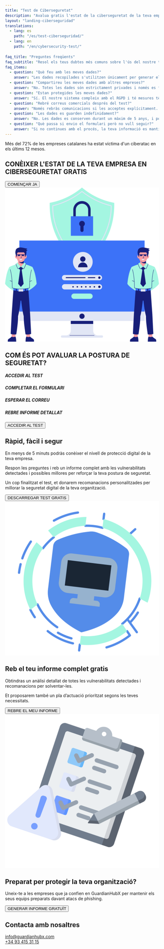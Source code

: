 ```yaml
---
title: "Test de Ciberseguretat"
description: "Avalua gratis l'estat de la ciberseguretat de la teva empresa amb GuardianHubX"
layout: "landing-ciberseguridad"
translations:
  - lang: es
    path: "/es/test-ciberseguridad/"
  - lang: en
    path: "/en/cybersecurity-test/"

faq_title: "Preguntes freqüents"
faq_subtitle: "Resol els teus dubtes més comuns sobre l'ús del nostre test i la protecció de dades."
faq_items:
  - question: "Què feu amb les meves dades?"
    answer: "Les dades recopilades s'utilitzen únicament per generar el teu informe de ciberseguretat. No les compartim amb tercers ni les fem servir per a altres finalitats."
  - question: "Compartireu les meves dades amb altres empreses?"
    answer: "No. Totes les dades són estrictament privades i només es fan servir per oferir-te el servei sol·licitat."
  - question: "Estan protegides les meves dades?"
    answer: "Sí. El nostre sistema compleix amb el RGPD i té mesures tècniques avançades per garantir la seguretat de les teves dades personals."
  - question: "Rebré correus comercials després del test?"
    answer: "Només rebràs comunicacions si les acceptes explícitament. Durant el test no hi ha subscripció automàtica a butlletins informatius."
  - question: "Les dades es guarden indefinidament?"
    answer: "No. Les dades es conserven durant un màxim de 5 anys, i pots sol·licitar-ne l'eliminació en qualsevol moment escrivint a <a href='mailto:info@guardianhubx.com'>info@guardianhubx.com</a>."
  - question: "Què passa si envio el formulari però no vull seguir?"
    answer: "Si no continues amb el procés, la teva informació es mantindrà activa durant 7 dies i després s'eliminarà automàticament."
---
```


<!-- Hero Section -->
<section class="landing-hero-section">
  <div class="container">
    <div class="row align-items-center">
      <div class="col-lg-6 landing-fade-in">
        <p class="landing-hero-subtitle">
          Més del <span class="highlight-circle">72%</span> de les empreses catalanes ha estat víctima d'un ciberatac en els últims 12 mesos.
        </p>
        <h1 class="landing-hero-title">CONÈIXER L'ESTAT DE LA TEVA EMPRESA EN CIBERSEGURETAT GRATIS</h1>
        <button onclick="window.location='https://guardianhubx.com/ca/test'"  class="landing-btn landing-btn-primary">
          COMENÇAR JA <i class="fas fa-arrow-right landing-arrow-soft-green"></i>
        </button>
      </div>
      <div class="col-lg-6 text-center landing-slide-in-right">
        <div class="landing-hero-img-wrapper">
          <img src="/img/test-1.svg" alt="Test de ciberseguretat - Monitor" class="img-fluid">
        </div>
      </div>
    </div>
  </div>
</section>

<!-- Steps Section -->
<section class="landing-steps-section py-5">
  <div class="container text-center">
    <h2 class="landing-cta-title landing-fade-in mb-5">COM ÉS POT AVALUAR LA POSTURA DE SEGURETAT?</h2>
    <div class="d-flex flex-wrap justify-content-center steps-visual-container">
      <div class="step-card landing-fade-in">
        <div class="step-icon-wrapper bg-1"><i class="fas fa-mouse-pointer step-icon"></i></div>
        <h5 class="step-title">ACCEDIR AL TEST</h5>
      </div>
      <div class="step-card landing-fade-in">
        <div class="step-icon-wrapper bg-2"><i class="fa-regular fa-check-square step-icon"></i></div>
        <h5 class="step-title">COMPLETAR EL FORMULARI</h5>
      </div>
      <div class="step-card landing-fade-in">
        <div class="step-icon-wrapper bg-3"><i class="fa-regular fa-clock step-icon"></i></div>
        <h5 class="step-title">ESPERAR EL CORREU</h5>
      </div>
      <div class="step-card landing-fade-in">
        <div class="step-icon-wrapper bg-4"><i class="fa-regular fa-envelope step-icon"></i></div>
        <h5 class="step-title">REBRE INFORME DETALLAT</h5>
      </div>
    </div>
    <button onclick="location.href='https://guardianhubx.com/ca/test'"  class="landing-btn landing-btn-primary mt-5 landing-fade-in">
      ACCEDIR AL TEST <i class="fas fa-arrow-right landing-arrow-soft-green"></i>
    </button>
  </div>
</section>

<!-- Entrenamiento Section -->
<section class="landing-section">
  <div class="container">
    <div class="row align-items-center">
      <div class="col-lg-8 landing-slide-in-left">
        <h2 class="landing-section-title text-start">Ràpid, fàcil i segur</h2>
        <p class="mb-3 landing-text-muted">En menys de 5 minuts podràs conèixer el nivell de protecció digital de la teva empresa.</p>
        <p class="mb-3 landing-text-muted">Respon les preguntes i reb un informe complet amb les vulnerabilitats detectades i possibles millores per reforçar la teva postura de seguretat.</p>
        <p class="mb-4 landing-text-muted">Un cop finalitzat el test, et donarem recomanacions personalitzades per millorar la seguretat digital de la teva organització.</p>
        <button onclick="window.location='https://guardianhubx.com/ca/test'"  class="landing-btn landing-btn-primary">
          DESCARREGAR TEST GRATIS <i class="fas fa-angle-double-right arrow-soft-green"></i>
        </button>
      </div>
      <div class="col-lg-4 text-center landing-slide-in-right">
        <img src="/img/test-2.svg" alt="Checklist digital" class="img-fluid landing-training-img">
      </div>
    </div>
  </div>
</section>

<!-- Resultats Section -->
<section class="landing-section">
  <div class="container">
    <div class="row align-items-center">
      <div class="col-lg-8 landing-slide-in-left order-1 order-md-2">
        <h2 class="landing-section-title text-start">Reb el teu informe complet <span class="green-pastel">gratis</span></h2>
        <p class="mb-3 landing-text-muted">Obtindras un anàlisi detallat de totes les vulnerabilitats detectades i recomanacions per solventar-les.</p>
        <p class="mb-3 landing-text-muted">Et proposarem també un pla d’actuació prioritzat segons les teves necessitats.</p>
        <button onclick="window.location='https://guardianhubx.com/ca/test'"  class="landing-btn landing-btn-primary">
          REBRE EL MEU INFORME <i class="fas fa-angle-double-right arrow-soft-green"></i>
        </button>
      </div>
      <div class="col-lg-4 text-center landing-slide-in-right order-2 order-md-1">
        <img src="/img/test-3.svg" alt="Informe de ciberseguretat" class="img-fluid landing-training-img">
      </div>
    </div>
  </div>
</section>

<!-- CTA Final -->
<section class="landing-cta-section py-5">
  <div class="container text-center">
    <h2 class="landing-cta-title landing-fade-in">Preparat per protegir la teva organització?</h2>
    <p class="landing-cta-subtitle landing-fade-in">Uneix-te a les empreses que ja confien en GuardianHubX per mantenir els seus equips preparats davant atacs de phishing.</p>
    <button onclick="window.location='https://guardianhubx.com/ca/test'"  class="landing-btn landing-btn-primary">
      GENERAR INFORME GRATUÏT <i class="fas fa-angle-double-right arrow-soft-green"></i>
    </button>
  </div>
</section>

<!-- Contacto -->
<section class="landing-contact-section py-5">
  <div class="container">
    <h2 class="landing-section-title text-center mb-4">Contacta amb nosaltres</h2>
    <div class="row justify-content-md-center mb-5">
      <div class="col-12 col-md-4 d-flex align-items-center justify-content-start mb-3">
        <i class="fas fa-envelope fa-2x landing-text-primary me-3"></i>
        <a href="mailto:info@guardianhubx.com" class="landing-text-muted fs-5">info@guardianhubx.com</a>
      </div>
      <div class="col-12 col-md-4 d-flex align-items-center justify-content-start mb-3">
        <i class="fas fa-phone fa-2x landing-text-primary me-3"></i>
        <a href="tel:+34934153115" class="landing-text-muted fs-5">+34 93 415 31 15</a>
      </div>
    </div>
  </div>
</section>